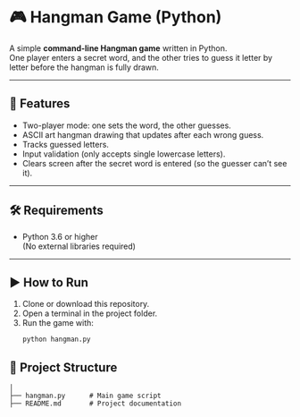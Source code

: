 # 🎮 Hangman Game (Python)

A simple **command-line Hangman game** written in Python.  
One player enters a secret word, and the other tries to guess it letter by letter before the hangman is fully drawn.  

---

## 📌 Features
- Two-player mode: one sets the word, the other guesses.  
- ASCII art hangman drawing that updates after each wrong guess.  
- Tracks guessed letters.  
- Input validation (only accepts single lowercase letters).  
- Clears screen after the secret word is entered (so the guesser can’t see it).  

---

## 🛠️ Requirements
- Python 3.6 or higher  
(No external libraries required)  

---

## ▶️ How to Run
1. Clone or download this repository.  
2. Open a terminal in the project folder.  
3. Run the game with:
   ```bash
   python hangman.py

## 📂 Project Structure
```hangman-game/
│
├── hangman.py      # Main game script
├── README.md       # Project documentation
